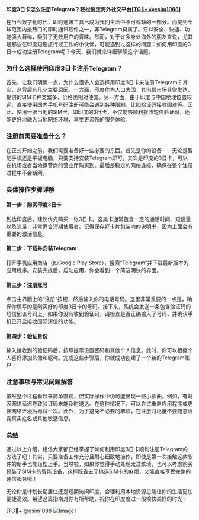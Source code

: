 **印度3日卡怎么注册Telegram？轻松搞定海外社交平台[[TG💪+ @esim1088](https://t.me/s/esim1088)]**

在当今数字化时代，即时通讯工具已成为我们生活中不可或缺的一部分。而提到全球范围内最热门的即时通讯软件之一，非Telegram莫属了。它以安全、快速、功能强大著称，吸引了无数用户的青睐。然而，对于许多身处海外的朋友来说，尤其是那些在印度短期旅行或工作的小伙伴，可能遇到过这样的问题：如何用印度的3日卡成功注册Telegram呢？今天，我们就来详细聊聊这个话题。

### **为什么选择使用印度3日卡注册Telegram？**

首先，让我们明确一点，为什么很多人会选择用印度3日卡来注册Telegram？其实，这背后有几个主要原因。一方面，印度作为人口大国，其电信市场非常发达，提供的SIM卡种类繁多，价格也相对便宜。另一方面，由于印度与中国地理位置较远，直接使用国内手机号码注册可能会遇到各种限制，比如验证码接收困难等。因此，使用一张当地的SIM卡，如印度的3日卡，不仅能够顺利接收短信验证码，还能更好地融入当地网络环境，享受更流畅的服务体验。

### **注册前需要准备什么？**

在正式开始之前，我们需要准备好一些必要的东西。首先是你的设备——无论是智能手机还是平板电脑，只要支持安装Telegram即可。其次是印度的3日卡，可以在机场或者当地运营商的营业厅购买到。最后是稳定的网络连接，确保在整个注册过程中不会断网。

### **具体操作步骤详解**

#### **第一步：购买印度3日卡**
到达印度后，建议优先购买一张3日卡。这类卡通常包含一定的通话时间、短信量以及流量，非常适合短期使用者。记得保存好卡片包装内的说明书，因为上面会有重要的激活信息。

#### **第二步：下载并安装Telegram**
打开手机应用商店（如Google Play Store），搜索“Telegram”并下载最新版本的应用程序。安装完成后，启动应用，你会看到一个简洁明快的界面。

#### **第三步：注册账号**
点击主界面上的“注册”按钮，然后输入你的电话号码。这里非常重要的一点是，确保你填写的是刚买好的印度3日卡的号码。接下来，系统会发送一条包含验证码的短信到该号码上。如果你没有收到验证码，请检查是否正确输入了号码，并确认手机已开启接收国际短信的功能。

#### **第四步：验证身份**
输入接收到的验证码后，按照提示设置密码和其他个人信息。此时，你可以根据个人喜好添加头像和昵称。完成这些步骤后，你就成功创建了一个新的Telegram账户！

### **注意事项与常见问题解答**

虽然整个过程看起来简单直观，但实际操作中仍可能出现一些小插曲。例如，有时因网络延迟导致验证码未能及时送达。在这种情况下，可以尝试重启应用程序或更换网络环境后再试一次。此外，为了避免不必要的麻烦，在注册时尽量不要随意泄露真实姓名或其他敏感信息。

### **总结**

通过以上介绍，相信大家都已经掌握了如何利用印度3日卡顺利注册Telegram的方法了吧！其实，只要准备工作充分且耐心细致地操作，即使是第一次接触这款软件的新手也能轻松上手。当然啦，如果你觉得手动处理太过繁琐，也可以考虑购买预装了SIM卡的智能设备，这样既省去了挑选SIM卡的麻烦，又能直接享受完整的通信服务哦！

无论你是计划长期居住还是短期访问印度，合理利用本地资源总能让你的生活更加便捷高效。希望这篇指南对你有所帮助，祝你在印度度过一段愉快美好的时光！

[[TG💪+ @esim1088](https://t.me/s/esim1088) ![Image](https://i.postimg.cc/4NQfJmqS/Snipaste-2025-05-13-00-14-12.png)]